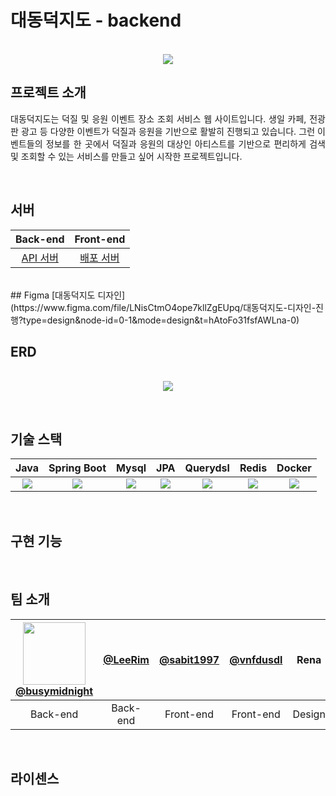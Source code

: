 # 대동덕지도 - backend

<p align="center">
  <br>
  <img src="https://github.com/duck-map-project/duck-map-be/assets/100250055/0eb7e837-69f5-4ea5-b96b-d34553d9d00b">
  <br>
</p>


## 프로젝트 소개

<p align="justify">
대동덕지도는 덕질 및 응원 이벤트 장소 조회 서비스 웹 사이트입니다. 생일 카페, 전광판 광고 등 다양한 이벤트가 덕질과 응원을 기반으로 활발히 진행되고 있습니다. 그런 이벤트들의 정보를 한 곳에서 덕질과 응원의 대상인 아티스트를 기반으로 편리하게 검색 및 조회할 수 있는 서비스를 만들고 싶어 시작한 프로젝트입니다. 
</p>

<br>

## 서버
| Back-end | Front-end |
| :--------: | :--------: |
| [API 서버](https://duckmap.shop:8080/swagger-ui/index.html#) | [배포 서버](http://duck-map.s3-website.ap-northeast-2.amazonaws.com)|

<br>
## Figma
[대동덕지도 디자인] (https://www.figma.com/file/LNisCtmO4ope7kllZgEUpq/대동덕지도-디자인-진행?type=design&node-id=0-1&mode=design&t=hAtoFo31fsfAWLna-0)
<br>

## ERD
<p align="center">
  <br>
<img src="https://github.com/duck-map-project/duck-map-be/assets/100250055/29ca9587-9181-40af-a89a-4d269612d7b9">
  <br>
</p>

<br>

## 기술 스택
| Java | Spring Boot | Mysql |  JPA   |  Querydsl   |  Redis   |  Docker   |
| :--------: | :--------: | :------: | :-----: | :-----: | :-----: | :-----: |
| <img src="https://img.shields.io/badge/java 17-007396?style=for-the-badge&logo=java&logoColor=white"> | <img src="https://img.shields.io/badge/springboot 2.7-6DB33F?style=for-the-badge&logo=springboot&logoColor=white"> | <img src="https://img.shields.io/badge/mysql-4479A1?style=for-the-badge&logo=mysql&logoColor=white"> | <img src="https://img.shields.io/badge/jpa-0769AD?style=for-the-badge&logo=jpa&logoColor=white"> | <img src="https://img.shields.io/badge/querydsl-003545?style=for-the-badge&logo=querydsl&logoColor=white"> | <img src="https://img.shields.io/badge/redis-DC382D?style=for-the-badge&logo=redis&logoColor=white"> | <img src="https://img.shields.io/badge/docker-2496ED?style=for-the-badge&logo=docker&logoColor=white">  |

<br>

## 구현 기능



<br>

## 팀 소개
| <img src="https://github.com/duck-map-project/duck-map-be/assets/100250055/83aa0ce2-69a8-4afd-8fee-9146a0269e55" width="100"><br>[@busymidnight](https://github.com/busymidnight) | [@LeeRim](https://github.com/LeeRim) | [@sabit1997](https://github.com/sabit1997) |  [@vnfdusdl](https://github.com/vnfdusdl)   | Rena | 
| :--------: | :--------: | :------: | :-----: |:-----: |
| Back-end | Back-end | Front-end  | Front-end  | Design |

<br>

## 라이센스


